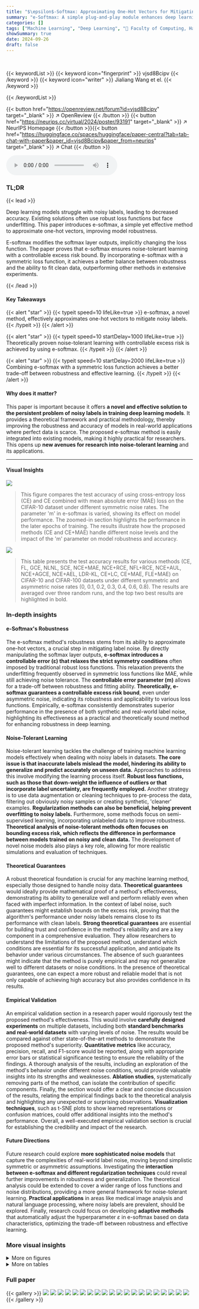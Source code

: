 ```yaml
---
title: "$\epsilon$-Softmax: Approximating One-Hot Vectors for Mitigating Label Noise"
summary: "e-Softmax: A simple plug-and-play module enhances deep learning model robustness against noisy labels by approximating one-hot vectors, achieving noise-tolerant learning with controllable excess risk."
categories: []
tags: ["Machine Learning", "Deep Learning", "🏢 Faculty of Computing, Harbin Institute of Technology",]
showSummary: true
date: 2024-09-26
draft: false
---
```


<br>

{{< keywordList >}}
{{< keyword icon="fingerprint" >}} vjsd8Bcipv {{< /keyword >}}
{{< keyword icon="writer" >}} Jialiang Wang et el. {{< /keyword >}}
 
{{< /keywordList >}}

{{< button href="https://openreview.net/forum?id=vjsd8Bcipv" target="_blank" >}}
↗ OpenReview
{{< /button >}}
{{< button href="https://neurips.cc/virtual/2024/poster/93191" target="_blank" >}}
↗ NeurIPS Homepage
{{< /button >}}{{< button href="https://huggingface.co/spaces/huggingface/paper-central?tab=tab-chat-with-paper&paper_id=vjsd8Bcipv&paper_from=neurips" target="_blank" >}}
↗ Chat
{{< /button >}}



<audio controls>
    <source src="https://ai-paper-reviewer.com/vjsd8Bcipv/podcast.wav" type="audio/wav">
    Your browser does not support the audio element.
</audio>


### TL;DR


{{< lead >}}

Deep learning models struggle with noisy labels, leading to decreased accuracy. Existing solutions often use robust loss functions but face underfitting. This paper introduces e-softmax, a simple yet effective method to approximate one-hot vectors, improving model robustness.



E-softmax modifies the softmax layer outputs, implicitly changing the loss function.  The paper proves that e-softmax ensures noise-tolerant learning with a controllable excess risk bound.  By incorporating e-softmax with a symmetric loss function, it achieves a better balance between robustness and the ability to fit clean data, outperforming other methods in extensive experiments.

{{< /lead >}}


#### Key Takeaways

{{< alert "star" >}}
{{< typeit speed=10 lifeLike=true >}} e-softmax, a novel method, effectively approximates one-hot vectors to mitigate noisy labels. {{< /typeit >}}
{{< /alert >}}

{{< alert "star" >}}
{{< typeit speed=10 startDelay=1000 lifeLike=true >}} Theoretically proven noise-tolerant learning with controllable excess risk is achieved by using e-softmax. {{< /typeit >}}
{{< /alert >}}

{{< alert "star" >}}
{{< typeit speed=10 startDelay=2000 lifeLike=true >}} Combining e-softmax with a symmetric loss function achieves a better trade-off between robustness and effective learning. {{< /typeit >}}
{{< /alert >}}

#### Why does it matter?
This paper is important because it offers **a novel and effective solution to the persistent problem of noisy labels in training deep learning models**.  It provides a theoretical framework and practical methodology, thereby improving the robustness and accuracy of models in real-world applications where perfect data is scarce. The proposed e-softmax method is easily integrated into existing models, making it highly practical for researchers.  This opens up **new avenues for research into noise-tolerant learning** and its applications.

------
#### Visual Insights



![](https://ai-paper-reviewer.com/vjsd8Bcipv/figures_5_1.jpg)

> This figure compares the test accuracy of using cross-entropy loss (CE) and CE combined with mean absolute error (MAE) loss on the CIFAR-10 dataset under different symmetric noise rates.  The parameter 'm' in e-softmax is varied, showing its effect on model performance. The zoomed-in section highlights the performance in the later epochs of training.  The results illustrate how the proposed methods (CE and CE+MAE) handle different noise levels and the impact of the 'm' parameter on model robustness and accuracy.





![](https://ai-paper-reviewer.com/vjsd8Bcipv/tables_1_1.jpg)

> This table presents the test accuracy results for various methods (CE, FL, GCE, NLNL, SCE, NCE+MAE, NCE+RCE, NFL+RCE, NCE+AUL, NCE+AGCE, NCE+AEL, LDR-KL, CE+LC, CE+MAE, FLE+MAE) on CIFAR-10 and CIFAR-100 datasets under different symmetric and asymmetric noise rates (0, 0.1, 0.2, 0.3, 0.4, 0.6, 0.8).  The results are averaged over three random runs, and the top two best results are highlighted in bold.





### In-depth insights


#### e-Softmax's Robustness
The e-softmax method's robustness stems from its ability to approximate one-hot vectors, a crucial step in mitigating label noise.  By directly manipulating the softmax layer outputs, **e-softmax introduces a controllable error (ε) that relaxes the strict symmetry conditions** often imposed by traditional robust loss functions.  This relaxation prevents the underfitting frequently observed in symmetric loss functions like MAE, while still achieving noise tolerance. The **controllable error parameter (m)** allows for a trade-off between robustness and fitting ability.  **Theoretically, e-softmax guarantees a controllable excess risk bound**, even under asymmetric noise, indicating its robustness and applicability to various loss functions.  Empirically, e-softmax consistently demonstrates superior performance in the presence of both synthetic and real-world label noise, highlighting its effectiveness as a practical and theoretically sound method for enhancing robustness in deep learning.

#### Noise-Tolerant Learning
Noise-tolerant learning tackles the challenge of training machine learning models effectively when dealing with noisy labels in datasets.  **The core issue is that inaccurate labels mislead the model, hindering its ability to generalize and predict accurately on unseen data.**  Approaches to address this involve modifying the learning process itself.  **Robust loss functions, such as those that down-weight the influence of outliers or that incorporate label uncertainty, are frequently employed.**  Another strategy is to use data augmentation or cleaning techniques to pre-process the data, filtering out obviously noisy samples or creating synthetic, 'cleaner' examples.  **Regularization methods can also be beneficial, helping prevent overfitting to noisy labels.**  Furthermore, some methods focus on semi-supervised learning, incorporating unlabeled data to improve robustness.   **Theoretical analysis of noise-tolerant methods often focuses on bounding excess risk, which reflects the difference in performance between models trained on noisy and clean data.** The development of novel noise models also plays a key role, allowing for more realistic simulations and evaluation of techniques.

#### Theoretical Guarantees
A robust theoretical foundation is crucial for any machine learning method, especially those designed to handle noisy data.  **Theoretical guarantees** would ideally provide mathematical proof of a method's effectiveness, demonstrating its ability to generalize well and perform reliably even when faced with imperfect information. In the context of label noise, such guarantees might establish bounds on the excess risk, proving that the algorithm's performance under noisy labels remains close to its performance with clean labels.  **Strong theoretical guarantees** are essential for building trust and confidence in the method's reliability and are a key component in a comprehensive evaluation.  They allow researchers to understand the limitations of the proposed method, understand which conditions are essential for its successful application, and anticipate its behavior under various circumstances.  The absence of such guarantees might indicate that the method is purely empirical and may not generalize well to different datasets or noise conditions. In the presence of theoretical guarantees, one can expect a more robust and reliable model that is not only capable of achieving high accuracy but also provides confidence in its results.

#### Empirical Validation
An empirical validation section in a research paper would rigorously test the proposed method's effectiveness.  This would involve **carefully designed experiments** on multiple datasets, including both **standard benchmarks and real-world datasets** with varying levels of noise.  The results would be compared against other state-of-the-art methods to demonstrate the proposed method's superiority.  **Quantitative metrics** like accuracy, precision, recall, and F1-score would be reported, along with appropriate error bars or statistical significance testing to ensure the reliability of the findings.  A thorough analysis of the results, including an exploration of the method's behavior under different noise conditions, would provide valuable insights into its strengths and weaknesses.  **Ablation studies**, systematically removing parts of the method, can isolate the contribution of specific components.  Finally, the section would offer a clear and concise discussion of the results, relating the empirical findings back to the theoretical analysis and highlighting any unexpected or surprising observations. **Visualization techniques**, such as t-SNE plots to show learned representations or confusion matrices, could offer additional insights into the method's performance.  Overall, a well-executed empirical validation section is crucial for establishing the credibility and impact of the research.

#### Future Directions
Future research could explore **more sophisticated noise models** that capture the complexities of real-world label noise, moving beyond simplistic symmetric or asymmetric assumptions.  Investigating the **interaction between e-softmax and different regularization techniques** could reveal further improvements in robustness and generalization.  The theoretical analysis could be extended to cover a wider range of loss functions and noise distributions, providing a more general framework for noise-tolerant learning.  **Practical applications** in areas like medical image analysis and natural language processing, where noisy labels are prevalent, should be explored.  Finally,  research could focus on developing **adaptive methods** that automatically adjust the hyperparameter *ε* in e-softmax based on data characteristics, optimizing the trade-off between robustness and effective learning.


### More visual insights

<details>
<summary>More on figures
</summary>


![](https://ai-paper-reviewer.com/vjsd8Bcipv/figures_7_1.jpg)

> This figure visualizes the learned representations of CIFAR-10 data using t-SNE, comparing the standard Cross-Entropy (CE) loss and the proposed CE+MAE loss under different symmetric noise levels (0.2 and 0.4). The visualizations show that CE overfits to noisy labels and clusters are mixed, while CE+MAE generates well-separated clusters, indicating robustness to label noise.


![](https://ai-paper-reviewer.com/vjsd8Bcipv/figures_19_1.jpg)

> This figure shows the test accuracy of the CE and CE+MAE loss functions with different values of the hyperparameter 'm' under symmetric noise conditions on the CIFAR-10 dataset. The plots show that CE+MAE is more robust to noise than CE and is less prone to overfitting, especially at high noise levels. The zoomed-in sections highlight the performance in the last 20 epochs.


</details>




<details>
<summary>More on tables
</summary>


![](https://ai-paper-reviewer.com/vjsd8Bcipv/tables_4_1.jpg)
> This table summarizes the All-k consistency property of various loss functions.  All-k consistency is a stronger property than standard consistency, indicating the loss function's ability to achieve Bayes optimal top-k error for any k.  A checkmark (✓) indicates All-k consistency, while an X indicates a lack thereof.

![](https://ai-paper-reviewer.com/vjsd8Bcipv/tables_6_1.jpg)
> This table presents the test accuracies achieved by various methods on the CIFAR-10 and CIFAR-100 datasets under different symmetric and asymmetric noise conditions.  The results, averaged over three random runs and reported as mean ± standard deviation, show the performance of various loss functions in handling noisy labels.  The top two best performing methods for each condition are highlighted in bold.

![](https://ai-paper-reviewer.com/vjsd8Bcipv/tables_7_1.jpg)
> This table presents the results of ablation experiments conducted on the CIFAR-100 dataset to analyze the impact of the hyperparameter 'm' in the CE+MAE loss function.  The table compares the performance of CE+MAE with different values of 'm' (including m=0, which is equivalent to the standard CE+MAE) across various noise levels (clean, symmetric noise rates of 0.4 and 0.8, and asymmetric noise rate of 0.4). The best performance for each noise level is highlighted in bold.  The results show how the choice of 'm' affects the trade-off between robustness to noise and the ability to fit clean data.

![](https://ai-paper-reviewer.com/vjsd8Bcipv/tables_8_1.jpg)
> This table presents the test accuracies achieved by various methods on CIFAR-10 and CIFAR-100 datasets under different symmetric and asymmetric noise conditions.  The results, averaged over three random runs, show the performance of different loss functions in handling label noise. The top two best-performing methods in each scenario are highlighted in bold.

![](https://ai-paper-reviewer.com/vjsd8Bcipv/tables_8_2.jpg)
> This table shows the test accuracy of various methods on CIFAR-10 and CIFAR-100 datasets under different symmetric and asymmetric noise conditions.  The results are averaged over three independent runs, with standard deviations reported. The two highest-performing methods for each scenario are highlighted in bold.

![](https://ai-paper-reviewer.com/vjsd8Bcipv/tables_13_1.jpg)
> This table presents the test accuracy results achieved by various methods on CIFAR-10 and CIFAR-100 datasets under different symmetric and asymmetric noise conditions.  The results, expressed as mean ± standard deviation, were obtained across three independent runs.  The top two best-performing methods for each noise level are highlighted in bold.

![](https://ai-paper-reviewer.com/vjsd8Bcipv/tables_17_1.jpg)
> This table presents the test accuracies achieved by various methods (including the proposed method) on CIFAR-10 and CIFAR-100 datasets under different symmetric and asymmetric noise conditions.  The results are averaged over three random runs, and the top two best performing methods are highlighted in bold for each scenario.

![](https://ai-paper-reviewer.com/vjsd8Bcipv/tables_19_1.jpg)
> This table compares the performance of various methods on CIFAR-10N and CIFAR-100N datasets, which are datasets with human-annotated noisy labels.  It shows the test accuracy of methods both with and without semi-supervised learning (SSL) and sample selection techniques. The best performing methods are highlighted in bold. The results are averaged over 5 runs, with the standard deviation reported.

![](https://ai-paper-reviewer.com/vjsd8Bcipv/tables_19_2.jpg)
> This table presents the last epoch test accuracies of different methods on CIFAR-10 and CIFAR-100 datasets with instance-dependent noise.  The results are averaged over three random runs, and the standard deviation is reported. The best results in each setting are highlighted in bold.

</details>




### Full paper

{{< gallery >}}
<img src="https://ai-paper-reviewer.com/vjsd8Bcipv/1.png" class="grid-w50 md:grid-w33 xl:grid-w25" />
<img src="https://ai-paper-reviewer.com/vjsd8Bcipv/2.png" class="grid-w50 md:grid-w33 xl:grid-w25" />
<img src="https://ai-paper-reviewer.com/vjsd8Bcipv/3.png" class="grid-w50 md:grid-w33 xl:grid-w25" />
<img src="https://ai-paper-reviewer.com/vjsd8Bcipv/4.png" class="grid-w50 md:grid-w33 xl:grid-w25" />
<img src="https://ai-paper-reviewer.com/vjsd8Bcipv/5.png" class="grid-w50 md:grid-w33 xl:grid-w25" />
<img src="https://ai-paper-reviewer.com/vjsd8Bcipv/6.png" class="grid-w50 md:grid-w33 xl:grid-w25" />
<img src="https://ai-paper-reviewer.com/vjsd8Bcipv/7.png" class="grid-w50 md:grid-w33 xl:grid-w25" />
<img src="https://ai-paper-reviewer.com/vjsd8Bcipv/8.png" class="grid-w50 md:grid-w33 xl:grid-w25" />
<img src="https://ai-paper-reviewer.com/vjsd8Bcipv/9.png" class="grid-w50 md:grid-w33 xl:grid-w25" />
<img src="https://ai-paper-reviewer.com/vjsd8Bcipv/10.png" class="grid-w50 md:grid-w33 xl:grid-w25" />
<img src="https://ai-paper-reviewer.com/vjsd8Bcipv/11.png" class="grid-w50 md:grid-w33 xl:grid-w25" />
<img src="https://ai-paper-reviewer.com/vjsd8Bcipv/12.png" class="grid-w50 md:grid-w33 xl:grid-w25" />
<img src="https://ai-paper-reviewer.com/vjsd8Bcipv/13.png" class="grid-w50 md:grid-w33 xl:grid-w25" />
<img src="https://ai-paper-reviewer.com/vjsd8Bcipv/14.png" class="grid-w50 md:grid-w33 xl:grid-w25" />
<img src="https://ai-paper-reviewer.com/vjsd8Bcipv/15.png" class="grid-w50 md:grid-w33 xl:grid-w25" />
<img src="https://ai-paper-reviewer.com/vjsd8Bcipv/16.png" class="grid-w50 md:grid-w33 xl:grid-w25" />
<img src="https://ai-paper-reviewer.com/vjsd8Bcipv/17.png" class="grid-w50 md:grid-w33 xl:grid-w25" />
<img src="https://ai-paper-reviewer.com/vjsd8Bcipv/18.png" class="grid-w50 md:grid-w33 xl:grid-w25" />
<img src="https://ai-paper-reviewer.com/vjsd8Bcipv/19.png" class="grid-w50 md:grid-w33 xl:grid-w25" />
<img src="https://ai-paper-reviewer.com/vjsd8Bcipv/20.png" class="grid-w50 md:grid-w33 xl:grid-w25" />
{{< /gallery >}}